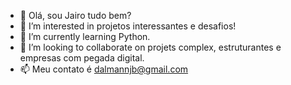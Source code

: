 - 👋 Olá, sou Jairo tudo bem?
- 👀 I’m interested in  projetos interessantes e desafios!
- 🌱 I’m currently learning  Python.
- 💞️ I’m looking to collaborate on projets  complex, estruturantes e empresas com pegada digital.
- 📫 Meu contato é  dalmannjb@gmail.com
<!---
DALMANNJBD/DALMANNJBD is a ✨ special ✨ repository because its `README.md` (this file) appears on your GitHub profile.
You can click the Preview link to take a look at your changes.
--->
